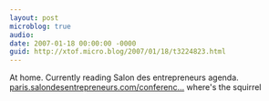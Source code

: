 ```yaml
---
layout: post
microblog: true
audio: 
date: 2007-01-18 00:00:00 -0000
guid: http://xtof.micro.blog/2007/01/18/t3224823.html
---
```

At home. Currently reading Salon des entrepreneurs agenda. [paris.salondesentrepreneurs.com/conferenc...](http://paris.salondesentrepreneurs.com/conferences_fiche.asp?typec=1650...) where's the squirrel
